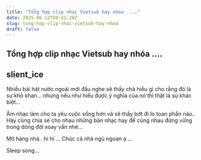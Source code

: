 ```yaml
---
title: "Tổng hợp clip nhạc Vietsub hay nhóa ...."
date: 2025-06-12T09:41:20Z
slug: tong-hop-clip-nhac-vietsub-hay-nhoa
draft: false
---
```


## Tổng hợp clip nhạc Vietsub hay nhóa ....

## slient_ice

Nhiều bài hát nước ngoài mới đầu nghe sẽ thấy chả hiểu gì cho rằng đó là sự khô khan... nhưng nếu như hiểu được ý nghĩa của nó thì thật là sự khác biệt...

Âm nhạc làm cho ta yêu cuộc sống hơn và sẽ thấy bớt đi lo toan phần nào.. Hãy cũng chia sẻ cho nhau những bản nhạc hay để cùng nhau đứng vững trong dòng đời xoay vần nhé... 

Mở hàng nhá.. hí hí ... Chúc cả nhà ngủ ngoan ạ ... 

Sleep song...